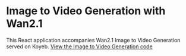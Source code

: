 # Image to Video Generation with Wan2.1

This React application accompanies Wan2.1 Image to Video Generation served on Koyeb. [View the Image to Video Generation code](https://github.com/jenperson/wan2.1-fastapi)

